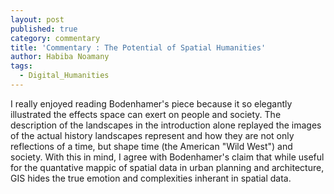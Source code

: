 ```yaml
---
layout: post
published: true
category: commentary
title: 'Commentary : The Potential of Spatial Humanities'
author: Habiba Noamany
tags:
  - Digital_Humanities
---
```


I really enjoyed reading Bodenhamer's piece because it so elegantly illustrated the effects space can exert on people and society. The description of the landscapes in the introduction alone replayed the images of the actual  history landscapes represent and how they are not only reflections of a time, but shape time (the American "Wild West") and society. With this in mind, I agree with Bodenhamer's claim that while useful for the quantative mappic of spatial data in urban planning and architecture, GIS hides the true emotion and complexities inherant in spatial data.

